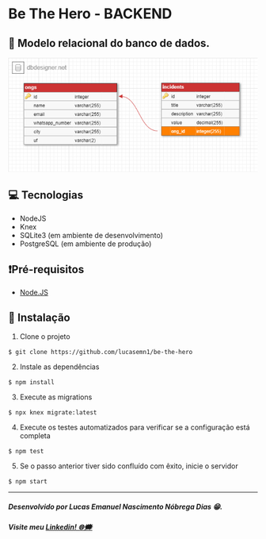 # Be The Hero - BACKEND

## 💾 Modelo relacional do banco de dados.

![Modelo relacional do banco de dados](https://raw.githubusercontent.com/lucasemn1/be-the-hero/master/backend/docs/database_model.png)

## 💻 Tecnologias 
* NodeJS
* Knex
* SQLite3 (em ambiente de desenvolvimento)
* PostgreSQL (em ambiente de produção)

## ❗Pré-requisitos
* [Node.JS](https://nodejs.org/en/)

## 📝 Instalação

1. Clone o projeto
```
$ git clone https://github.com/lucasemn1/be-the-hero
```

2. Instale as dependências
```
$ npm install
```

3. Execute as migrations
```
$ npx knex migrate:latest
```

4. Execute os testes automatizados para verificar se a configuração está completa
```
$ npm test
```

5. Se o passo anterior tiver sido confluído com êxito, inicie o servidor
```
$ npm start
```

<hr/>

##### Desenvolvido por Lucas Emanuel Nascimento Nóbrega Dias 😁.
##### Visite meu [Linkedin! 🌐🗯](https://www.linkedin.com/in/lucas-emn/) 
